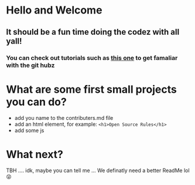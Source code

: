 
# Hello and Welcome
## It should be a fun time doing the codez with all yall!
### You can check out tutorials such as <a href='https://github.com/firstcontributions/first-contributions/blob/master/README.md'>this one</a> to get famaliar with the git hubz
# What are some first small projects you can do?
- add you name to the contributers.md file
- add an html element, for example: ``` <h1>Open Source Rules</h1> ```
- add some js
# What next?
TBH .... idk, maybe you can tell me ...
We definatly need a better ReadMe lol 😝 
